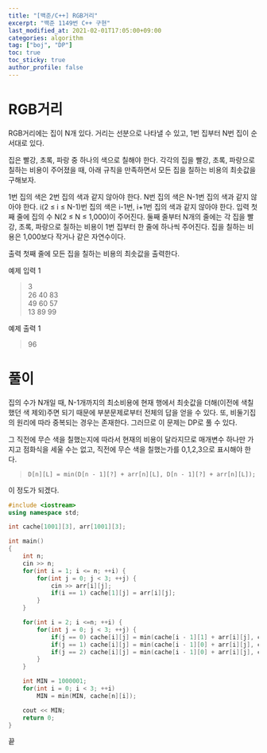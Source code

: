 ```yaml
---
title: "[백준/C++] RGB거리"
excerpt: "백준 1149번 C++ 구현"
last_modified_at: 2021-02-01T17:05:00+09:00
categories: algorithm
tag: ["boj", "DP"]
toc: true
toc_sticky: true
author_profile: false
---
```


# RGB거리

RGB거리에는 집이 N개 있다. 거리는 선분으로 나타낼 수 있고, 1번 집부터 N번 집이 순서대로 있다.

집은 빨강, 초록, 파랑 중 하나의 색으로 칠해야 한다. 각각의 집을 빨강, 초록, 파랑으로 칠하는 비용이 주어졌을 때, 아래 규칙을 만족하면서 모든 집을 칠하는 비용의 최솟값을 구해보자.

1번 집의 색은 2번 집의 색과 같지 않아야 한다.
N번 집의 색은 N-1번 집의 색과 같지 않아야 한다.
i(2 ≤ i ≤ N-1)번 집의 색은 i-1번, i+1번 집의 색과 같지 않아야 한다.
입력
첫째 줄에 집의 수 N(2 ≤ N ≤ 1,000)이 주어진다. 둘째 줄부터 N개의 줄에는 각 집을 빨강, 초록, 파랑으로 칠하는 비용이 1번 집부터 한 줄에 하나씩 주어진다. 집을 칠하는 비용은 1,000보다 작거나 같은 자연수이다.

출력
첫째 줄에 모든 집을 칠하는 비용의 최솟값을 출력한다.

예제 입력 1 

> 3  
> 26 40 83  
> 49 60 57  
> 13 89 99  

예제 출력 1 

> 96  

# 풀이

집의 수가 N개일 때, N-1개까지의 최소비용에 현재 행에서 최솟값을 더해(이전에 색칠했던 색 제외)주면 되기 때문에 부분문제로부터 전체의 답을 얻을 수 있다.
또, 비둘기집의 원리에 따라 중복되는 경우는 존재한다. 그러므로 이 문제는 DP로 풀 수 있다.

그 직전에 무슨 색을 칠했는지에 따라서 현재의 비용이 달라지므로 매개변수 하나만 가지고 점화식을 세울 수는 없고, 직전에 무슨 색을 칠했는가를 0,1,2,3으로 표시해야 한다.

> `D[n][L] = min(D[n - 1][?] + arr[n][L], D[n - 1][?] + arr[n][L]);`

이 정도가 되겠다.

``` c++
#include <iostream>
using namespace std;

int cache[1001][3], arr[1001][3];

int main()
{
	int n;
	cin >> n;
	for(int i = 1; i <= n; ++i) {
		for(int j = 0; j < 3; ++j) {
			cin >> arr[i][j];
			if(i == 1) cache[1][j] = arr[i][j];
		}
	}

	for(int i = 2; i <=n; ++i) {
		for(int j = 0; j < 3; ++j) {
			if(j == 0) cache[i][j] = min(cache[i - 1][1] + arr[i][j], cache[i - 1][2] + arr[i][j]);
			if(j == 1) cache[i][j] = min(cache[i - 1][0] + arr[i][j], cache[i - 1][2] + arr[i][j]);
			if(j == 2) cache[i][j] = min(cache[i - 1][0] + arr[i][j], cache[i - 1][1] + arr[i][j]);
		}
	}

	int MIN = 1000001;
	for(int i = 0; i < 3; ++i)
		MIN = min(MIN, cache[n][i]);

	cout << MIN;
	return 0;
}
```

끝
